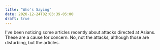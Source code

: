 ```yaml
---
title: "Who's Saying"
date: 2020-12-24T02:03:39-05:00
draft: true
---
```


I've been noticing some articles recently about attacks directed at
Asians. These are a cause for concern. No, not the attacks, although
those are disturbing, but the articles.


